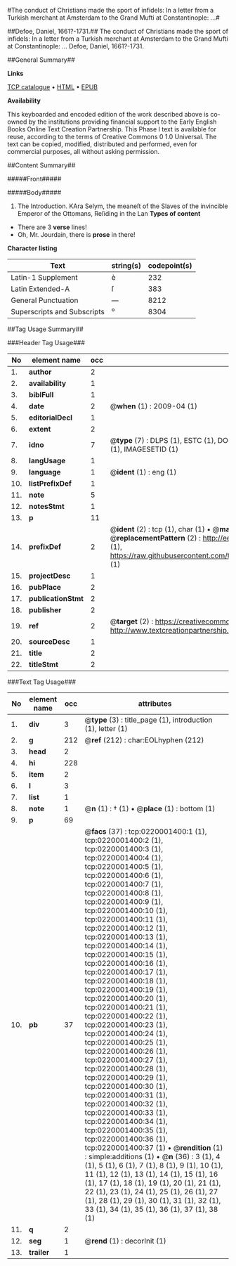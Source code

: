 #The conduct of Christians made the sport of infidels: In a letter from a Turkish merchant at Amsterdam to the Grand Mufti at Constantinople: ...#

##Defoe, Daniel, 1661?-1731.##
The conduct of Christians made the sport of infidels: In a letter from a Turkish merchant at Amsterdam to the Grand Mufti at Constantinople: ...
Defoe, Daniel, 1661?-1731.

##General Summary##

**Links**

[TCP catalogue](http://www.ota.ox.ac.uk/tcp/)  • 
[HTML](http://tei.it.ox.ac.uk/tcp/Texts-HTML/free/004/004842924.html)  • 
[EPUB](http://tei.it.ox.ac.uk/tcp/Texts-EPUB/free/004/004842924.epub)

**Availability**

This keyboarded and encoded edition of the
	       work described above is co-owned by the institutions
	       providing financial support to the Early English Books
	       Online Text Creation Partnership. This Phase I text is
	       available for reuse, according to the terms of Creative
	       Commons 0 1.0 Universal. The text can be copied,
	       modified, distributed and performed, even for
	       commercial purposes, all without asking permission.


##Content Summary##

#####Front#####

#####Body#####

1. The Introduction.
KAra Selym, the meaneſt of the Slaves of the invincible Emperor of the Ottomans, Reſiding in the Lan
**Types of content**

  * There are 3 **verse** lines!
  * Oh, Mr. Jourdain, there is **prose** in there!

**Character listing**


|Text|string(s)|codepoint(s)|
|---|---|---|
|Latin-1 Supplement|è|232|
|Latin Extended-A|ſ|383|
|General Punctuation|—|8212|
|Superscripts             and Subscripts|⁰|8304|

##Tag Usage Summary##

###Header Tag Usage###

|No|element name|occ|attributes|
|---|---|---|---|
|1.|__author__|2||
|2.|__availability__|1||
|3.|__biblFull__|1||
|4.|__date__|2| @__when__ (1) : 2009-04 (1)|
|5.|__editorialDecl__|1||
|6.|__extent__|2||
|7.|__idno__|7| @__type__ (7) : DLPS (1), ESTC (1), DOCNO (1), TCP (1), GALEDOCNO (1), CONTENTSET (1), IMAGESETID (1)|
|8.|__langUsage__|1||
|9.|__language__|1| @__ident__ (1) : eng (1)|
|10.|__listPrefixDef__|1||
|11.|__note__|5||
|12.|__notesStmt__|1||
|13.|__p__|11||
|14.|__prefixDef__|2| @__ident__ (2) : tcp (1), char (1)  •  @__matchPattern__ (2) : ([0-9\-]+):([0-9IVX]+) (1), (.+) (1)  •  @__replacementPattern__ (2) : http://eebo.chadwyck.com/downloadtiff?vid=$1&page=$2 (1), https://raw.githubusercontent.com/textcreationpartnership/Texts/master/tcpchars.xml#$1 (1)|
|15.|__projectDesc__|1||
|16.|__pubPlace__|2||
|17.|__publicationStmt__|2||
|18.|__publisher__|2||
|19.|__ref__|2| @__target__ (2) : https://creativecommons.org/publicdomain/zero/1.0/ (1), http://www.textcreationpartnership.org/docs/. (1)|
|20.|__sourceDesc__|1||
|21.|__title__|2||
|22.|__titleStmt__|2||


###Text Tag Usage###

|No|element name|occ|attributes|
|---|---|---|---|
|1.|__div__|3| @__type__ (3) : title_page (1), introduction (1), letter (1)|
|2.|__g__|212| @__ref__ (212) : char:EOLhyphen (212)|
|3.|__head__|2||
|4.|__hi__|228||
|5.|__item__|2||
|6.|__l__|3||
|7.|__list__|1||
|8.|__note__|1| @__n__ (1) : † (1)  •  @__place__ (1) : bottom (1)|
|9.|__p__|69||
|10.|__pb__|37| @__facs__ (37) : tcp:0220001400:1 (1), tcp:0220001400:2 (1), tcp:0220001400:3 (1), tcp:0220001400:4 (1), tcp:0220001400:5 (1), tcp:0220001400:6 (1), tcp:0220001400:7 (1), tcp:0220001400:8 (1), tcp:0220001400:9 (1), tcp:0220001400:10 (1), tcp:0220001400:11 (1), tcp:0220001400:12 (1), tcp:0220001400:13 (1), tcp:0220001400:14 (1), tcp:0220001400:15 (1), tcp:0220001400:16 (1), tcp:0220001400:17 (1), tcp:0220001400:18 (1), tcp:0220001400:19 (1), tcp:0220001400:20 (1), tcp:0220001400:21 (1), tcp:0220001400:22 (1), tcp:0220001400:23 (1), tcp:0220001400:24 (1), tcp:0220001400:25 (1), tcp:0220001400:26 (1), tcp:0220001400:27 (1), tcp:0220001400:28 (1), tcp:0220001400:29 (1), tcp:0220001400:30 (1), tcp:0220001400:31 (1), tcp:0220001400:32 (1), tcp:0220001400:33 (1), tcp:0220001400:34 (1), tcp:0220001400:35 (1), tcp:0220001400:36 (1), tcp:0220001400:37 (1)  •  @__rendition__ (1) : simple:additions (1)  •  @__n__ (36) : 3 (1), 4 (1), 5 (1), 6 (1), 7 (1), 8 (1), 9 (1), 10 (1), 11 (1), 12 (1), 13 (1), 14 (1), 15 (1), 16 (1), 17 (1), 18 (1), 19 (1), 20 (1), 21 (1), 22 (1), 23 (1), 24 (1), 25 (1), 26 (1), 27 (1), 28 (1), 29 (1), 30 (1), 31 (1), 32 (1), 33 (1), 34 (1), 35 (1), 36 (1), 37 (1), 38 (1)|
|11.|__q__|2||
|12.|__seg__|1| @__rend__ (1) : decorInit (1)|
|13.|__trailer__|1||
